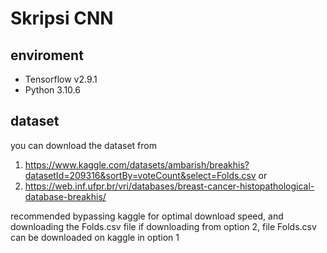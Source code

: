 # Skripsi CNN

## enviroment
- Tensorflow v2.9.1
- Python 3.10.6

## dataset
you can download the dataset from 
1. https://www.kaggle.com/datasets/ambarish/breakhis?datasetId=209316&sortBy=voteCount&select=Folds.csv or 
2. https://web.inf.ufpr.br/vri/databases/breast-cancer-histopathological-database-breakhis/

  recommended bypassing kaggle for optimal download speed, and downloading the Folds.csv file if downloading from option 2, file Folds.csv can be downloaded on kaggle in option 1